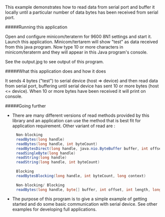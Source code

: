 This example demonstrates how to read data from serial port and buffer it locally until a 
particular number of data bytes has been received from serial port.

#####Running this application
   
Open and configure minicom/teraterm for 9600 8N1 settings and start it. Launch this application. 
Minicom/tertarem will show "test" as data received from this java program. Now type 10 or more 
characters in minicom/teraterm and they will appear in this Java program's console.
   
See the output.jpg to see output of this program.
   
#####What this application does and how it does

It sends 4 bytes ("test") to serial device (host => device) and then read data from serial port, 
buffering until serial device has sent 10 or more bytes (host <= device). When 10 or more bytes 
have been received it will print on console.
     
#####Going further
   
- There are many different versions of read methods provided by this library and an application 
can use the method that is best fit for application requirement. Other variant of read are :
```java
     Non-blocking
     readBytes(long handle)
     readBytes(long handle, int byteCount)
     readBytesDirect(long handle, java.nio.ByteBuffer buffer, int offset, int length)
     readSingleByte(long handle)
     readString(long handle)
     readString(long handle, int byteCount)
     
     Blocking
     readBytesBlocking(long handle, int byteCount, long context)
     
     Non-blocking/ Blocking
     readBytes(long handle, byte[] buffer, int offset, int length, long context)
``` 
- The purpose of this program is to give a simple example of getting started and do some basic 
communication with serial device. See other examples for developing full applications.
     
